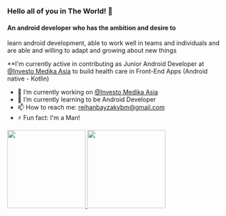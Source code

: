 ### Hello all of you in The World! 👋

#### An android developer who has the ambition and desire to
learn android development, able to work well in teams
and individuals and are able and willing to adapt and
growing about new things

**I'm currently active in contributing as Junior Android Developer at <a href="[https://medika.ai](https://www.medika.ai/)">@Investo Medika Asia</a> to build health care in Front-End Apps (Android native - Kotlin)

- 🔭 I’m currently working on <a href="[https://medika.ai](https://www.medika.ai/)">@Investo Medika Asia</a>
- 🌱 I’m currently learning to be Android Developer
- 📫 How to reach me: reihanbayzakybm@gmail.com
- ⚡ Fun fact: I'm a Man!

<p align="left">
<a href="https://github.com/reihanbay">
  <img height="180em" src="https://github-readme-stats-eight-theta.vercel.app/api?username=gilangadhan&show_icons=true&theme=algolia&include_all_commits=true&count_private=true"/>
  <img height="180em" src="https://github-readme-stats-eight-theta.vercel.app/api/top-langs/?username=gilangadhan&layout=compact&langs_count=8&theme=algolia"/>
</a>
</p>
<!--
reihanbay/reihanbay** is a ✨ _special_ ✨ repository because its `README.md` (this file) appears on your GitHub profile.

Here are some ideas to get you started:

- 🔭 I’m currently working on ...
- 🌱 I’m currently learning ...
- 👯 I’m looking to collaborate on ...
- 🤔 I’m looking for help with ...
- 💬 Ask me about ...
- 📫 How to reach me: ...
- 😄 Pronouns: ...
- ⚡ Fun fact: ...
-->
